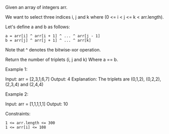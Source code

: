 Given an array of integers arr.

We want to select three indices i, j and k where (0 <= i < j <= k < arr.length).

Let's define a and b as follows:

    a = arr[i] ^ arr[i + 1] ^ ... ^ arr[j - 1]
    b = arr[j] ^ arr[j + 1] ^ ... ^ arr[k]

Note that ^ denotes the bitwise-xor operation.

Return the number of triplets (i, j and k) Where a == b.

Example 1:

Input: arr = [2,3,1,6,7]
Output: 4
Explanation: The triplets are (0,1,2), (0,2,2), (2,3,4) and (2,4,4)

Example 2:

Input: arr = [1,1,1,1,1]
Output: 10

Constraints:

    1 <= arr.length <= 300
    1 <= arr[i] <= 108
